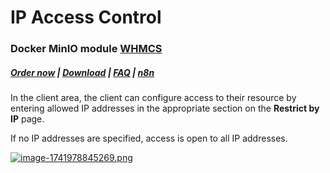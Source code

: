 # IP Access Control

### Docker MinIO module **[WHMCS](https://puqcloud.com/link.php?id=77)** 

#####  [Order now](https://puqcloud.com/whmcs-module-docker-minio.php) | [Download](https://download.puqcloud.com/WHMCS/servers/PUQ_WHMCS-Docker-MinIO/) | [FAQ](https://faq.puqcloud.com/) | [n8n](https://puqcloud.com/link.php?id=117)

In the client area, the client can configure access to their resource by entering allowed IP addresses in the appropriate section on the **Restrict by IP** page.

If no IP addresses are specified, access is open to all IP addresses.

[![image-1741978845269.png](https://doc.puq.info/uploads/images/gallery/2025-03/scaled-1680-/image-1741978845269.png)](https://doc.puq.info/uploads/images/gallery/2025-03/image-1741978845269.png)